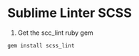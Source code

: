 Sublime Linter SCSS
===================

1. Get the scc_lint ruby gem

  ```bash
  gem install scss_lint
  ```
